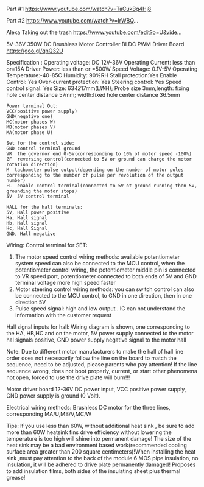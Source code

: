 Part #1 https://www.youtube.com/watch?v=TaCukBg4Hj8


Part #2 https://www.youtube.com/watch?v=IrWBQ...

Alexa Taking out the trash
https://www.youtube.com/edit?o=U&vide...


5V-36V 350W DC Brushless Motor Controller BLDC PWM Driver Board
https://goo.gl/qnQ32U


Specification :
Operating voltage: DC 12V-36V
Operating Current: less than or=15A
Driver Power: less than or =500W
Speed Voltage: 0.1V-5V
Operating Temperature:-40-85C
Humidity: 90%RH
Stall protection:Yes
Enable Control: Yes
Over-current protection: Yes
Steering control: Yes
Speed control signal: Yes
Size: 63*42*17mm(L*W*H); Probe size 3mm,length: fixing hole center distance 57mm; width:fixed hole center distance 36.5mm
``` 
Power terminal Out:
VCC(positive power supply)
GND(negative one)
MC(motor phases W)
MB(motor phases V)
MA(motor phase U)
```
```
Set for the control side:
GND control terminal ground
VR  the governor end 0-5V(corresponding to 10% of motor speed -100%)
ZF  reversing control(connected to 5V or ground can charge the motor rotation direction)
M  tachometer pulse output(depending on the number of motor poles corresponding to the number of pulse per revolution of the output number)
EL  enable control terminal(connected to 5V ot ground running then 5V, grounding the motor stops)
5V  5V control terminal
```
```
HALL for the hall terminals:
5V, Hall power positive
Ha, Hall signal
Hb, Hall signal
Hc, Hall Signal
GND, Hall negative
```
Wiring:
Control terminal for SET:
1. The motor speed control wiring methods: available potentiometer system speed can also be connected to the MCU control, when the potentiometer control wiring, the potentiometer middle pin is connected to VR speed port, potentiometer connected to both ends of 5V and GND terminal voltage more high speed faster
2. Motor steering control wiring methods: you can switch control can also be connected to the MCU control, to GND in one direction, then in one direction 5V
3. Pulse speed signal: high and low output . IC can not understand the information with the customer request
 
Hall signal inputs for hall:
Wiring diagram is shown, one corresponding to the HA, HB,HC and on the motor, 5V power supply connected to the motor hal signals positive, GND power supply negative signal to the motor hall
 
Note: Due to different motor manufacturers to make the hall of hall line order does not necessarily follow the line on the board to match the sequence, need to be adjusted, please parents who pay attention! If the line sequence wrong, does not boot properly, current, or start other phenomena not open, forced to use the drive plate will burn!!!
 
Motor driver board 12-36V DC power input,
VCC positive power supply,
GND power supply is ground (0 Volt).
 
Electrical wiring methods:
Brushless DC motor for the three lines, corresponding MA/U,MB/V,MC/W
 
Tips: If you use less than 60W, without additional heat sink , be sure to add more than 60W heatsink fins drive efficiency without lowering the temperature is too high will shine into permanent damage! The size of the heat sink may be a bad environment based work(recommended cooling surface area greater than 200 square centimeters)!When installing the heat sink ,must pay attention to the back of the module 6 MOS pipe insulation, no insulation, it will be adhered to drive plate permanently damaged! Proposes to add insulation films, both sides of the insulating sheet plus thermal grease!
